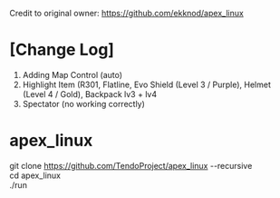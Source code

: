 Credit to original owner: https://github.com/ekknod/apex_linux
# [Change Log]
1. Adding Map Control (auto)
2. Highlight Item (R301, Flatline, Evo Shield (Level 3 / Purple), Helmet (Level 4 / Gold), Backpack lv3 + lv4
3. Spectator (no working correctly)


# apex_linux  
git clone https://github.com/TendoProject/apex_linux --recursive  
cd apex_linux  
./run  


